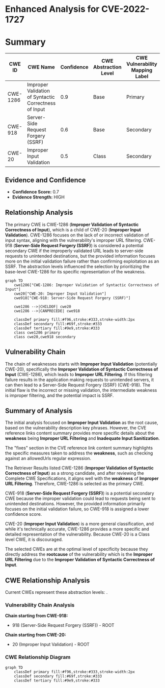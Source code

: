 # Enhanced Analysis for CVE-2022-1727

# Summary
| CWE ID | CWE Name | Confidence | CWE Abstraction Level | CWE Vulnerability Mapping Label | CWE-Vulnerability Mapping Notes |
|---|---|---|---|---|---|
| CWE-1286 | Improper Validation of Syntactic Correctness of Input | 0.9 | Base | Primary | Allowed |
| CWE-918 | Server-Side Request Forgery (SSRF) | 0.6 | Base | Secondary | Allowed |
| CWE-20 | Improper Input Validation | 0.5 | Class | Secondary | Discouraged |

## Evidence and Confidence

*   **Confidence Score:** 0.7
*   **Evidence Strength:** HIGH

## Relationship Analysis
The primary CWE is CWE-1286 (**Improper Validation of Syntactic Correctness of Input**), which is a child of CWE-20 (**Improper Input Validation**). CWE-1286 focuses on the lack of or incorrect validation of input syntax, aligning with the vulnerability's improper URL filtering. CWE-918 (**Server-Side Request Forgery (SSRF)**) is considered a potential secondary CWE if the improperly validated URL leads to server-side requests to unintended destinations, but the provided information focuses more on the initial validation failure rather than confirming exploitation as an SSRF. The abstraction levels influenced the selection by prioritizing the base-level CWE-1286 for its specific representation of the weakness.

```mermaid
graph TD
    cwe1286["CWE-1286: Improper Validation of Syntactic Correctness of Input"]
    cwe20["CWE-20: Improper Input Validation"]
    cwe918["CWE-918: Server-Side Request Forgery (SSRF)"]
    
    cwe1286 -->|CHILDOF| cwe20
    cwe1286 -->|CANPRECEDE| cwe918
    
    classDef primary fill:#f96,stroke:#333,stroke-width:2px
    classDef secondary fill:#69f,stroke:#333
    classDef tertiary fill:#9e9,stroke:#333
    class cwe1286 primary
    class cwe20,cwe918 secondary
```

## Vulnerability Chain
The chain of weaknesses starts with **Improper Input Validation** (potentially CWE-20), specifically the **Improper Validation of Syntactic Correctness of Input** (CWE-1286), which leads to **Improper URL Filtering**. If this filtering failure results in the application making requests to unintended servers, it can then lead to a Server-Side Request Forgery (SSRF) (CWE-918). The initial flaw is the incorrect or missing validation, the intermediate weakness is improper filtering, and the potential impact is SSRF.

## Summary of Analysis
The initial analysis focused on **Improper Input Validation** as the root cause, based on the vulnerability description key phrases. However, the CVE reference links content summary provides more specific details about the **weakness** being **Improper URL Filtering** and **Inadequate Input Sanitization**.

The "fixes" section in the CVE reference link content summary highlights the specific measures taken to address the **weakness**, such as checking against an allowedUrls regular expression.

The Retriever Results listed CWE-1286 (**Improper Validation of Syntactic Correctness of Input**) as a strong candidate, and after reviewing the Complete CWE Specifications, it aligns well with the **weakness** of **Improper URL Filtering**. Therefore, CWE-1286 is selected as the primary CWE.

CWE-918 (**Server-Side Request Forgery (SSRF)**) is a potential secondary CWE because the improper validation could lead to requests being sent to unintended destinations. However, the provided information primarily focuses on the initial validation failure, so CWE-918 is assigned a lower confidence score.

CWE-20 (**Improper Input Validation**) is a more general classification, and while it's technically accurate, CWE-1286 provides a more specific and detailed representation of the vulnerability. Because CWE-20 is a Class level CWE, it is discouraged.

The selected CWEs are at the optimal level of specificity because they directly address the **rootcause** of the vulnerability which is the **Improper URL Filtering** due to the **Improper Validation of Syntactic Correctness of Input**.


## CWE Relationship Analysis

Current CWEs represent these abstraction levels: .


### Vulnerability Chain Analysis

**Chain starting from CWE-918:**
- 918 (Server-Side Request Forgery (SSRF)) - ROOT


**Chain starting from CWE-20:**
- 20 (Improper Input Validation) - ROOT



### CWE Relationship Diagram

```mermaid
graph TD
    classDef primary fill:#f96,stroke:#333,stroke-width:2px
    classDef secondary fill:#69f,stroke:#333
    classDef tertiary fill:#9e9,stroke:#333
```
